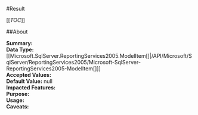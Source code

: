 #Result

[[_TOC_]]

##About

**Summary:** <remarks />  
**Data Type:** [[Microsoft.SqlServer.ReportingServices2005.ModelItem[]|/API/Microsoft/SqlServer/ReportingServices2005/Microsoft-SqlServer-ReportingServices2005-ModelItem[]]]  
**Accepted Values:**   
**Default Value:** null  
**Impacted Features:**   
**Purpose:**   
**Usage:**   
**Caveats:**   

